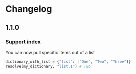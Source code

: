 # Changelog

## 1.1.0

### Support index
You can now pull specific items out of a list

```py
dictionary_with_list = {"list": ["One", "Two", "Three"]}
resolve(my_dictionary, "list.1") # Two
```

